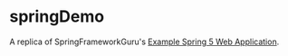 # springDemo

A replica of SpringFrameworkGuru's [Example Spring 5 Web Application](https://github.com/springframeworkguru/spring5webapp).

